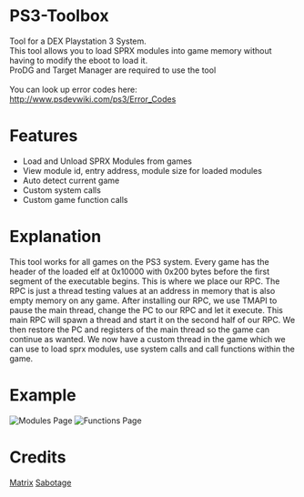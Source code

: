 # PS3-Toolbox
Tool for a DEX Playstation 3 System. <br>
This tool allows you to load SPRX modules into game memory without having to modify the eboot to load it.<br>
ProDG and Target Manager are required to use the tool
<br><br>
You can look up error codes here: http://www.psdevwiki.com/ps3/Error_Codes

# Features
- Load and Unload SPRX Modules from games
- View module id, entry address, module size for loaded modules
- Auto detect current game
- Custom system calls
- Custom game function calls

# Explanation
This tool works for all games on the PS3 system. Every game has the header of the loaded elf at 0x10000 with 0x200 bytes before the first
segment of the executable begins. This is where we place our RPC. The RPC is just a thread testing values at an address in memory that is
also empty memory on any game. After installing our RPC, we use TMAPI to pause the main thread, change the PC to our RPC and let it execute.
This main RPC will spawn a thread and start it on the second half of our RPC. We then restore the PC and registers of the main thread so the game
can continue as wanted. We now have a custom thread in the game which we can use to load sprx modules, use system calls and call functions within
the game.

# Example
![Modules Page](https://i.imgur.com/zGpyuUG.png)
![Functions Page](https://i.imgur.com/mKwmmUS.png)

# Credits
[Matrix](https://github.com/skiffaw)
[Sabotage](https://github.com/egatobaS)
